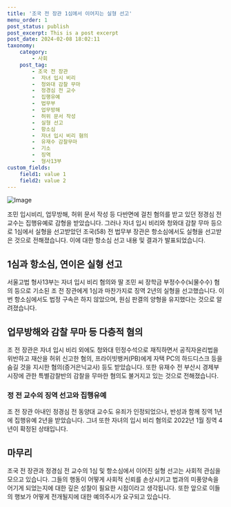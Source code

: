 ```yaml
---
title: '조국 전 장관 1심에서 이어지는 실형 선고'
menu_order: 1
post_status: publish
post_excerpt: This is a post excerpt
post_date: 2024-02-08 18:02:11
taxonomy:
    category:
        - 사회
    post_tag:
        - 조국 전 장관
        -  자녀 입시 비리
        -  청와대 감찰 무마
        -  정경심 전 교수
        -  집행유예
        -  법무부
        -  업무방해
        -  허위 문서 작성
        -  실형 선고
        -  항소심
        -  자녀 입시 비리 혐의
        -  유재수 감찰무마
        -  기소
        -  징역
        -  형사13부
custom_fields:
    field1: value 1
    field2: value 2
---
```


![Image](https://imgnews.pstatic.net/image/018/2024/02/08/0005670727_001_20240208150204303.jpg?type=w647)

조민 입시비리, 업무방해, 허위 문서 작성 등 다반면에 걸친 혐의를 받고 있던 정경심 전 교수는 집행유예로 감형을 받았습니다. 그러나 자녀 입시 비리와 청와대 감찰 무마 등으로 1심에서 실형을 선고받았던 조국(58) 전 법무부 장관은 항소심에서도 실형을 선고받은 것으로 전해졌습니다. 이에 대한 항소심 선고 내용 및 결과가 발표되었습니다.
## 1심과 항소심, 연이은 실형 선고
서울고법 형사13부는 자녀 입시 비리 혐의와 딸 조민 씨 장학금 부정수수(뇌물수수) 혐의 등으로 기소된 조 전 장관에게 1심과 마찬가지로 징역 2년의 실형을 선고했습니다. 이번 항소심에서도 법정 구속은 하지 않았으며, 원심 판결의 양형을 유지했다는 것으로 알려졌습니다.
## 업무방해와 감찰 무마 등 다층적 혐의
조 전 장관은 자녀 입시 비리 외에도 청와대 민정수석으로 재직하면서 공직자윤리법을 위반하고 재산을 허위 신고한 혐의, 프라이빗뱅커(PB)에게 자택 PC의 하드디스크 등을 숨길 것을 지시한 혐의(증거은닉교사) 등도 받았습니다. 또한 유재수 전 부산시 경제부시장에 관한 특별감찰반의 감찰을 무마한 혐의도 불거지고 있는 것으로 전해졌습니다.
### 정 전 교수의 징역 선고와 집행유예
조 전 장관 아내인 정경심 전 동양대 교수도 유죄가 인정되었으나, 반성과 함께 징역 1년에 집행유예 2년을 받았습니다. 그녀 또한 자녀의 입시 비리 혐의로 2022년 1월 징역 4년이 확정된 상태입니다.
## 마무리
조국 전 장관과 정경심 전 교수의 1심 및 항소심에서 이어진 실형 선고는 사회적 관심을 모으고 있습니다. 그들의 행동이 어떻게 사회적 신뢰를 손상시키고 법과의 미풍양속을 어기게 되었는지에 대한 깊은 성찰이 필요한 시점이라고 생각됩니다. 또한 앞으로 이들의 행보가 어떻게 전개될지에 대한 예의주시가 요구되고 있습니다.
